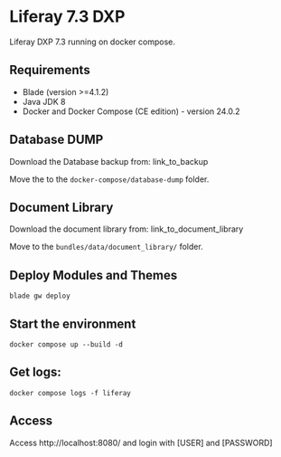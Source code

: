 # Liferay 7.3 DXP

Liferay DXP 7.3 running on docker compose.

## Requirements

* Blade (version >=4.1.2)
* Java JDK 8
* Docker and Docker Compose (CE edition) - version 24.0.2

## Database DUMP

Download the Database backup from: link_to_backup

Move the to the ```docker-compose/database-dump``` folder.

## Document Library

Download the document library from: link_to_document_library

Move to the ```bundles/data/document_library/``` folder.

## Deploy Modules and Themes

```
blade gw deploy
```

## Start the environment

```
docker compose up --build -d
```

## Get logs:

```
docker compose logs -f liferay
```

## Access

Access http://localhost:8080/ and login with [USER] and [PASSWORD]